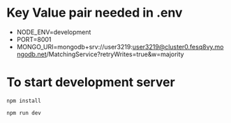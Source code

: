 # Key Value pair needed in .env

- NODE_ENV=development
- PORT=8001
- MONGO_URI=mongodb+srv://user3219:user3219@cluster0.fesq8vy.mongodb.net/MatchingService?retryWrites=true&w=majority

# To start development server

`npm install`

`npm run dev`
